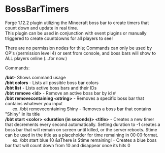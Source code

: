 # BossBarTimers
Forge 1.12.2 plugin utilizing the Minecraft boss bar to create timers that count down and update in real time.  
This plugin can be used in conjunction with event plugins or manually triggered to create countdowns for all players to see!  

There are no permission nodes for this; Commands can only be used by OP's (permission level 4) or sent from console, and boss bars will show to ALL players online (...for now.)  

Commands:

**/bbt**-  Shows command usage  
**/bbt colors** - Lists all possible boss bar colors  
**/bbt list** - Lists active boss bars and their IDs  
**/bbt remove \<id>** - Remove an active boss bar by id #   
**/bbt removecontaining \<string>** - Removes a specific boss bar that contains whatever you input  
&nbsp;&nbsp;&nbsp;&nbsp;&nbsp;&nbsp;ex. /bbt removecontaining Shiny  - Removes a boss bar that contains "Shiny" in its title  
**/bbt start \<color> <duration (in seconds)> \<title>** - Creates a new timer that decrements every second automatically. Setting duration to -1 creates a boss bar that will remain on screen until killed, or the server reboots. $time can be used in the title as a placeholder for time remaining in 00:00 format.  
&nbsp;&nbsp;&nbsp;&nbsp;&nbsp;&nbsp;ex. /bbt start blue 10 &aThere is $time remaining!  - Creates a blue boss bar that will count down from 10 and disappear once its hits 0  
